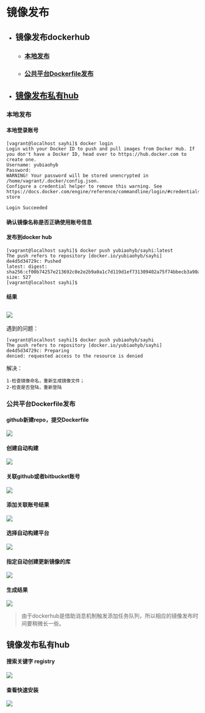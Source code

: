 # 镜像发布
* ## 镜像发布dockerhub
  * ### [本地发布](#本地发布-1)
  * ### [公共平台Dockerfile发布](#公共平台dockerfile发布-1)
* ## [镜像发布私有hub](#镜像发布私有hub-1)
### 本地发布
#### 本地登录账号
```
[vagrant@localhost sayhi]$ docker login
Login with your Docker ID to push and pull images from Docker Hub. If you don't have a Docker ID, head over to https://hub.docker.com to create one.
Username: yubiaohyb
Password:
WARNING! Your password will be stored unencrypted in /home/vagrant/.docker/config.json.
Configure a credential helper to remove this warning. See
https://docs.docker.com/engine/reference/commandline/login/#credentials-store

Login Succeeded
```
#### 确认镜像名称是否正确使用账号信息

#### 发布到docker hub
```
[vagrant@localhost sayhi]$ docker push yubiaohyb/sayhi:latest
The push refers to repository [docker.io/yubiaohyb/sayhi]
de4d5d34729c: Pushed
latest: digest: sha256:cf00b74257e213692c0e2e2b9a0a1c7d119d1ef731309402a75f74bbecb3a90a size: 527
[vagrant@localhost sayhi]$
```
#### 结果
![](https://github.com/yubiaohyb/docker/blob/master/images/publish/CFCBEC92-BAFB-4f74-A978-8105E6621F6E.png)
---
遇到的问题：
```
[vagrant@localhost sayhi]$ docker push yubiaohyb/sayhi
The push refers to repository [docker.io/yubiaohyb/sayhi]
de4d5d34729c: Preparing
denied: requested access to the resource is denied
```
解决：
```
1-检查镜像命名，重新生成镜像文件；
2-检查是否登陆，重新登陆
```

### 公共平台Dockerfile发布

#### github新建repo，提交Dockerfile
![](https://github.com/yubiaohyb/docker/blob/master/images/publish/6167A412-EB28-492f-8CB9-E58B80AA0F46.png)
#### 创建自动构建
![](https://github.com/yubiaohyb/docker/blob/master/images/publish/9F39540F-D70F-4ff6-938D-BD02FDE438E7.png)
#### 关联github或者bitbucket账号
![](https://github.com/yubiaohyb/docker/blob/master/images/publish/1448E9AA-061B-4461-B594-3163CE7E997F.png)
#### 添加关联账号结果
![](https://github.com/yubiaohyb/docker/blob/master/images/publish/F05B1190-349A-487c-A1A5-1BB8192A5DFD.png)
#### 选择自动构建平台
![](https://github.com/yubiaohyb/docker/blob/master/images/publish/C0494121-780D-4fa9-8D18-C30B28D157FA.png)
#### 指定自动创建更新镜像的库
![](https://github.com/yubiaohyb/docker/blob/master/images/publish/7BC271EE-2767-482e-8651-CC9202E648F3.png)
#### 生成结果
![](https://github.com/yubiaohyb/docker/blob/master/images/publish/5331CF43-56C2-40d7-8419-32B504D20F75.png)
> 由于dockerhub是借助消息机制触发添加任务队列，所以相应的镜像发布时间要稍微长一些。

## 镜像发布私有hub
#### 搜索关键字 registry
![](https://github.com/yubiaohyb/docker/blob/master/images/publish/787BE444-1A87-4c49-9E06-47EC8B00E0BC.png)
#### 查看快速安装
![](https://github.com/yubiaohyb/docker/blob/master/images/publish/55688AF7-B869-4a3b-A0CD-F00309BA9CCB.png)



